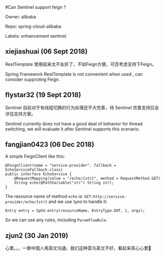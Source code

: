 #Can Sentinel support feign ?

Owner: alibaba

Repo: spring-cloud-alibaba

Labels: enhancement sentinel 

## xiejiashuai (06 Sept 2018)

RestTemplate 使用起来太不友好了，不如Feign方便。可否考虑支持下Feign。

Spring Framework RestTemplate is not convenient when used , can consider supproting Feign.

## flystar32 (19 Sept 2018)

Sentinel 目前对于有线程切换的行为处理还不大完善，待 Sentinel 完善支持后会评估支持方案。

Sentinel currently does not have a good deal of behavior for thread switching, we will evaluate it after Sentinel supports this scenario.

## fangjian0423 (06 Dec 2018)

A simple FeignClient like this:

```
@FeignClient(name = "service-provider", fallback = EchoServiceFallback.class)
public interface EchoService {
	@RequestMapping(value = "/echo/{str}", method = RequestMethod.GET)
	String echo(@PathVariable("str") String str);
}
```

The resource name of method `echo` is: `GET:http://service-provider/echo/{str}` and we use `SphU` to handle it:

```
Entry entry = SphU.entry(resourceName, EntryType.OUT, 1, args);
```

So we can use any rules, including `ParamFlowRule`.

## zjun2 (30 Jan 2019)

心累。。。一群中国人用英文沟通。我们这种菜鸟英文不好，看起来真心心累🤨

